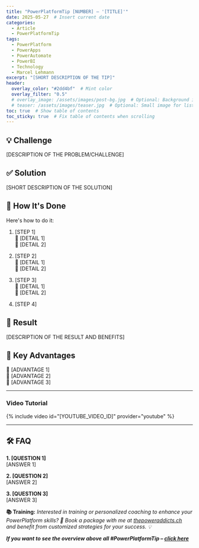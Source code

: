 ```yaml
---
title: "PowerPlatformTip [NUMBER] – '[TITLE]'"
date: 2025-05-27  # Insert current date
categories:
  - Article
  - PowerPlatformTip
tags:
  - PowerPlatform
  - PowerApps
  - PowerAutomate
  - PowerBI
  - Technology
  - Marcel Lehmann
excerpt: "[SHORT DESCRIPTION OF THE TIP]"
header:
  overlay_color: "#2dd4bf"  # Mint color
  overlay_filter: "0.5"
  # overlay_image: /assets/images/post-bg.jpg  # Optional: Background image
  # teaser: /assets/images/teaser.jpg  # Optional: Small image for lists
toc: true  # Show table of contents
toc_sticky: true  # Fix table of contents when scrolling
---
```


## 💡 Challenge
[DESCRIPTION OF THE PROBLEM/CHALLENGE]

## ✅ Solution
[SHORT DESCRIPTION OF THE SOLUTION]

## 🔧 How It's Done
Here's how to do it:

1. [STEP 1]  
   🔸 [DETAIL 1]  
   🔸 [DETAIL 2]

2. [STEP 2]  
   🔸 [DETAIL 1]  
   🔸 [DETAIL 2]

3. [STEP 3]  
   🔸 [DETAIL 1]  
   🔸 [DETAIL 2]

4. [STEP 4]

## 🎉 Result
[DESCRIPTION OF THE RESULT AND BENEFITS]

## 🌟 Key Advantages
🔸 [ADVANTAGE 1]  
🔸 [ADVANTAGE 2]  
🔸 [ADVANTAGE 3]

---

### Video Tutorial

{% include video id="[YOUTUBE_VIDEO_ID]" provider="youtube" %}

---

## 🛠️ FAQ
**1. [QUESTION 1]**  
[ANSWER 1]

**2. [QUESTION 2]**  
[ANSWER 2]

**3. [QUESTION 3]**  
[ANSWER 3]

**📚 Training:** *Interested in training or personalized coaching to enhance your PowerPlatform skills? 🚀 Book a package with me at [thepoweraddicts.ch](https://thepoweraddicts.ch/) and benefit from customized strategies for your success. 💡*

***If you want to see the overview above all #PowerPlatformTip – [click here](https://lehmann.ws/powerplatformtip/)***
